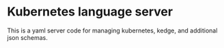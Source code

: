 # Kubernetes language server

This is a yaml server code for managing kubernetes, kedge, and additional json schemas.